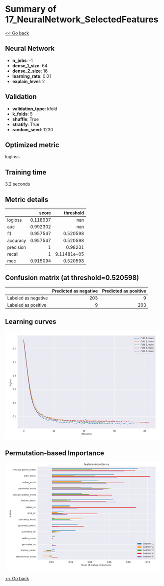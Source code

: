 # Summary of 17_NeuralNetwork_SelectedFeatures

[<< Go back](../README.md)


## Neural Network
- **n_jobs**: -1
- **dense_1_size**: 64
- **dense_2_size**: 16
- **learning_rate**: 0.01
- **explain_level**: 2

## Validation
 - **validation_type**: kfold
 - **k_folds**: 5
 - **shuffle**: True
 - **stratify**: True
 - **random_seed**: 1230

## Optimized metric
logloss

## Training time

3.2 seconds

## Metric details
|           |    score |     threshold |
|:----------|---------:|--------------:|
| logloss   | 0.118937 | nan           |
| auc       | 0.992302 | nan           |
| f1        | 0.957547 |   0.520598    |
| accuracy  | 0.957547 |   0.520598    |
| precision | 1        |   0.98231     |
| recall    | 1        |   9.11481e-05 |
| mcc       | 0.915094 |   0.520598    |


## Confusion matrix (at threshold=0.520598)
|                     |   Predicted as negative |   Predicted as positive |
|:--------------------|------------------------:|------------------------:|
| Labeled as negative |                     203 |                       9 |
| Labeled as positive |                       9 |                     203 |

## Learning curves
![Learning curves](learning_curves.png)

## Permutation-based Importance
![Permutation-based Importance](permutation_importance.png)

[<< Go back](../README.md)
